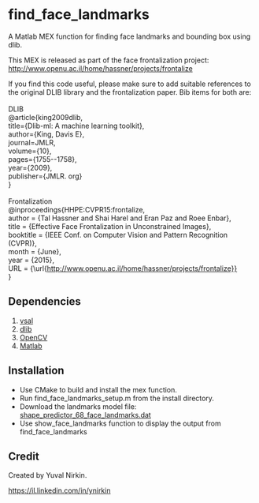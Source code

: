 # find_face_landmarks
A Matlab MEX function for finding face landmarks and bounding box using dlib.

This MEX is released as part of the face frontalization project:
http://www.openu.ac.il/home/hassner/projects/frontalize

If you find this code useful, please make sure to add suitable references to the original DLIB library and the frontalization paper. Bib items for both are:<br />
<br />
DLIB<br />
@article{king2009dlib,<br />
  title={Dlib-ml: A machine learning toolkit},<br />
  author={King, Davis E},<br />
  journal=JMLR,<br />
  volume={10},<br />
  pages={1755--1758},<br />
  year={2009},<br />
  publisher={JMLR. org}<br />
}<br />
<br />
Frontalization<br />
@inproceedings{HHPE:CVPR15:frontalize,<br />
 author    = {Tal Hassner and Shai Harel and Eran Paz and Roee Enbar},<br />
 title     = {Effective Face Frontalization in Unconstrained Images},<br />
 booktitle = {IEEE Conf. on Computer Vision and Pattern Recognition (CVPR)},<br />
 month	=  {June},<br />
 year 	= {2015},<br />
 URL 	= {\url{http://www.openu.ac.il/home/hassner/projects/frontalize}}<br />
}<br />

## Dependencies
1. [vsal](https://github.com/YuvalNirkin/vsal)
2. [dlib](http://dlib.net/)
3. [OpenCV](http://opencv.org/)
4. [Matlab](http://www.mathworks.com/products/matlab/)

## Installation
- Use CMake to build and install the mex function.
- Run find_face_landmarks_setup.m from the install directory.
- Download the landmarks model file: [shape_predictor_68_face_landmarks.dat](http://dlib.net/files/shape_predictor_68_face_landmarks.dat.bz2)
- Use show_face_landmarks function to display the output from find_face_landmarks

## Credit
Created by Yuval Nirkin.

https://il.linkedin.com/in/ynirkin
